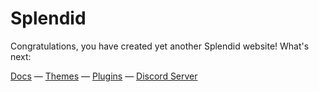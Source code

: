 # Splendid

Congratulations, you have created yet another Splendid website! What's next:

[Docs](/) — [Themes](/) — [Plugins](/) — [Discord Server](//discord.gg/N3qvG2UKwp)
